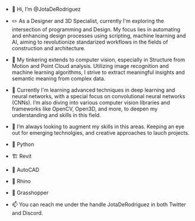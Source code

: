 - 👋 Hi, I’m @JotaDeRodriguez

- ✏️ As a Designer and 3D Specialist, currently I'm exploring the intersection of programming and Design. My focus lies in automating and enhancing design processes using scripting, machine learning and AI, aiming to revolutionize standarized workflows in the fields of construction and architecture.

- 👀 My tinkering extends to computer vision, especially in Structure from Motion and Point Cloud analysis. Utilizing image recognition and machine learning algorithms, I strive to extract meaningful insights and semantic meaning from complex data.

- 🌱 Currently I'm learning advanced techniques in deep learning and neural networks, with a special focus on convolutional neural networks (CNNs). I’m also diving into various computer vision libraries and frameworks like OpenCV, Open3D, and more, to deepen my understanding and skills in this field.

- 💞️ I’m always looking to augment my skills in this areas. Keeping an eye out for emerging technolgies, and creative approaches to lauch projects.
  
- 🐍 Python
- 🏗️ Revit
- 📐 AutoCAD
- 🦏 Rhino
- 🦗 Grasshopper
   
- 📫 You can reach me under the handle JotaDeRodriguez in both Twitter and Discord.
